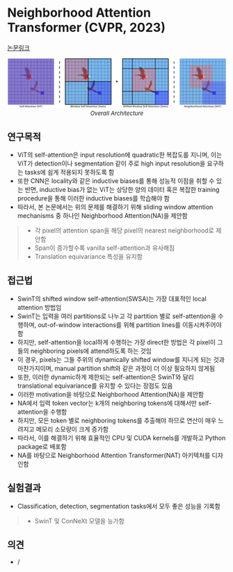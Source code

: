 # Neighborhood Attention Transformer (CVPR, 2023)

[논문링크](https://openaccess.thecvf.com/content/CVPR2023/html/Hassani_Neighborhood_Attention_Transformer_CVPR_2023_paper.html)

<p align="center">
    <img width="800" alt='fig1' src="./img/01_55_01.png?raw=true"></br>
    <em><font size=2>Overall Architecture</font></em>
</p>

## 연구목적
- ViT의 self-attention은 input resolution에 quadratic한 복잡도를 지니며, 이는 ViT가 detection이나 segmentation 같이 주로 high input resolution을 요구하는 tasks에 쉽게 적용되지 못하도록 함
- 또한 CNN은 locality와 같은 inductive biases를 통해 성능적 이점을 취할 수 있는 반면, inductive bias가 없는 ViT는 상당한 양의 데이터 혹은 복잡한 training procedure을 통해 이러한 inductive biases를 학습해야 함
- 따라서, 본 논문에서는 위의 문제를 해결하기 위해 sliding window attention mechanisms 중 하나인 Neighborhood Attention(NA)을 제안함
> - 각 pixel의 attention span을 해당 pixel의 nearest neighborhood로 제안함
> - Span이 증가할수록 vanilla self-attention과 유사해짐
> - Translation equivariance 특성을 유지함

## 접근법
- SwinT의 shifted window self-attention(SWSA)는 가장 대표적인 local attention 방법임
- SwinT는 입력을 여러 partitions로 나누고 각 partition 별로 self-attention을 수행하며, out-of-window interactions를 위해 partition lines를 이동시켜주어야 함
- 하지만, self-attention을 local하게 수행하는 가장 direct한 방법은 각 pixel이 그들의 neighboring pixels에 attend하도록 하는 것임
- 이 경우, pixels는 그들 주위의 dynamically shifted window를 지니게 되는 것과 마찬가지이며, manual partition shift와 같은 과정이 더 이상 필요하지 않게됨
- 또한, 이러한 dynamic하게 제한되는 self-attention은 SwinT와 달리 translational equivariance를 유지할 수 있다는 장점도 있음
- 이러한 motivation을 바탕으로 Neighborhood Attention(NA)을 제안함
- NA에서 입력 token vector는 k개의 neighboring tokens에 대해서만 self-attention을 수행함
- 하지만, 모든 token 별로 neighboring tokens를 추출해야 하므로 연산이 매우 느려지고 메모리 소모량이 크게 증가함
- 따라서, 이를 해결하기 위해 효율적인 CPU 및 CUDA kernels를 개발하고 Python package로 배포함
- NA를 바탕으로 Neighborhood Attention Transformer(NAT) 아키텍처를 디자인함

## 실험결과
- Classification, detection, segmentation tasks에서 모두 좋은 성능을 기록함
> - SwinT 및 ConNeXt 모델을 능가함

## 의견
- / 